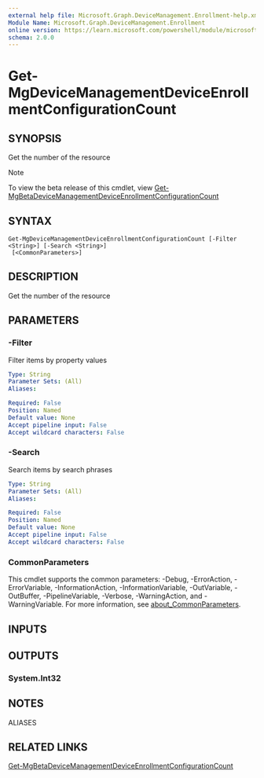 ```yaml
---
external help file: Microsoft.Graph.DeviceManagement.Enrollment-help.xml
Module Name: Microsoft.Graph.DeviceManagement.Enrollment
online version: https://learn.microsoft.com/powershell/module/microsoft.graph.devicemanagement.enrollment/get-mgdevicemanagementdeviceenrollmentconfigurationcount
schema: 2.0.0
---
```


# Get-MgDeviceManagementDeviceEnrollmentConfigurationCount

## SYNOPSIS
Get the number of the resource

> [!NOTE]
> To view the beta release of this cmdlet, view [Get-MgBetaDeviceManagementDeviceEnrollmentConfigurationCount](/powershell/module/Microsoft.Graph.Beta.DeviceManagement.Enrollment/Get-MgDeviceManagementDeviceEnrollmentConfigurationCount?view=graph-powershell-beta)

## SYNTAX

```
Get-MgDeviceManagementDeviceEnrollmentConfigurationCount [-Filter <String>] [-Search <String>]
 [<CommonParameters>]
```

## DESCRIPTION
Get the number of the resource

## PARAMETERS

### -Filter
Filter items by property values

```yaml
Type: String
Parameter Sets: (All)
Aliases:

Required: False
Position: Named
Default value: None
Accept pipeline input: False
Accept wildcard characters: False
```

### -Search
Search items by search phrases

```yaml
Type: String
Parameter Sets: (All)
Aliases:

Required: False
Position: Named
Default value: None
Accept pipeline input: False
Accept wildcard characters: False
```

### CommonParameters
This cmdlet supports the common parameters: -Debug, -ErrorAction, -ErrorVariable, -InformationAction, -InformationVariable, -OutVariable, -OutBuffer, -PipelineVariable, -Verbose, -WarningAction, and -WarningVariable. For more information, see [about_CommonParameters](http://go.microsoft.com/fwlink/?LinkID=113216).

## INPUTS

## OUTPUTS

### System.Int32
## NOTES

ALIASES

## RELATED LINKS
[Get-MgBetaDeviceManagementDeviceEnrollmentConfigurationCount](/powershell/module/Microsoft.Graph.Beta.DeviceManagement.Enrollment/Get-MgDeviceManagementDeviceEnrollmentConfigurationCount?view=graph-powershell-beta)

